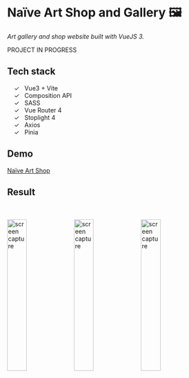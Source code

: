 # Naïve Art Shop and Gallery 🖼️

_Art gallery and shop website built with VueJS 3._ <br>

PROJECT IN PROGRESS

## Tech stack

&nbsp;&nbsp;&nbsp;&nbsp;&check;&nbsp;&nbsp; Vue3 + Vite<br>
&nbsp;&nbsp;&nbsp;&nbsp;&check;&nbsp;&nbsp; Composition API<br>
&nbsp;&nbsp;&nbsp;&nbsp;&check;&nbsp;&nbsp; SASS<br>
&nbsp;&nbsp;&nbsp;&nbsp;&check;&nbsp;&nbsp; Vue Router 4<br>
&nbsp;&nbsp;&nbsp;&nbsp;&check;&nbsp;&nbsp; Stoplight 4<br>
&nbsp;&nbsp;&nbsp;&nbsp;&check;&nbsp;&nbsp; Axios<br>
&nbsp;&nbsp;&nbsp;&nbsp;&check;&nbsp;&nbsp; Pinia<br>

## Demo

[Naïve Art Shop]

## Result

<br><br>
<img width="30%" alt="screen capture" src="../main/src/assets/images/captureweb.jpeg">
<img width="30%" alt="screen capture" src="../main/src/assets/images/captureartist.jpeg">
<img width="30%" alt="screen capture" src="../main/src/assets/images/captureartwork.jpeg">
<br><br>

[naïve art shop]: https://alenagm.github.io/naive/
